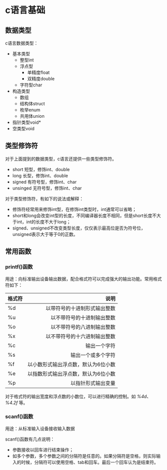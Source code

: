 # c语言基础

## 数据类型

c语言数据类型：

* 基本类型
    - 整型int
    - 浮点型
        + 单精度float
        + 双精度double
    - 字符型char
* 构造类型
    - 数组
    - 结构体struct
    - 枚举enum
    - 共用体union
* 指针类型void*
* 空类型void

## 类型修饰符

对于上面提到的数据类型，c语言还提供一些类型修饰符。

* short 短型，修饰int、double
* long 长型，修饰int、double
* signed 有符号型，修饰int、char
* unsinged 无符号型，修饰int、char

对于类型修饰符，有如下的说法或解释：

* 修饰符经常用来修饰int型，在修饰int类型时，int通常可以省略；
* short和long会改变int型的长度，不同编译器长度不相同，但是short长度不大于int，int的长度不大于long；
* signed、unsigned不改变类型长度，仅仅表示最高位是否为符号位，unsigned表示大于等于0的正数。

## 常用函数

### printf()函数

用途：向标准输出设备输出数据，配合格式符可以完成强大的输出功能。常用格式符如下：

| 格式符   |   说明  |
| ------- | ------:|
| %d    | 以带符号的十进制形式输出整数    |
| %u    | 以不带符号的十进制输出整数 |
| %o    | 以不带符号的八进制输出整数 |
| %x    | 以不带符号的十六进制输出整数    |
| %c    | 输出一个字符    |
| %s    | 输出一个或多个字符 |
| %f    | 以小数形式输出浮点数，默认为6位小数    |
| %e    | 以指数形式输出浮点数，默认为6位小数    |
| %p    | 以指针形式输出变量                  |

对于格式符的输出宽度和浮点数的小数位，可以进行精确的控制。如 *%4d、%4.2f* 等。

### scanf()函数

用途：从标准输入设备接收输入数据

scanf()函数有几点说明：

* 参数接收以回车进行结束操作；
* 如多个参数，多个参数之间的分隔符是任意的。如果分隔符是空格，则实际输入的时候，分隔符可以使用空格、tab和回车。最后一个回车认为是结束符。



